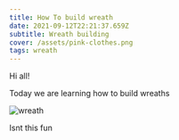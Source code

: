 ```yaml
---
title: How To build wreath
date: 2021-09-12T22:21:37.659Z
subtitle: Wreath building
cover: /assets/pink-clothes.png
tags: wreath
---
```



Hi all!

Today we are learning how to build wreaths

![wreath](/assets/outside-desk.png "wreath")

Isnt this fun